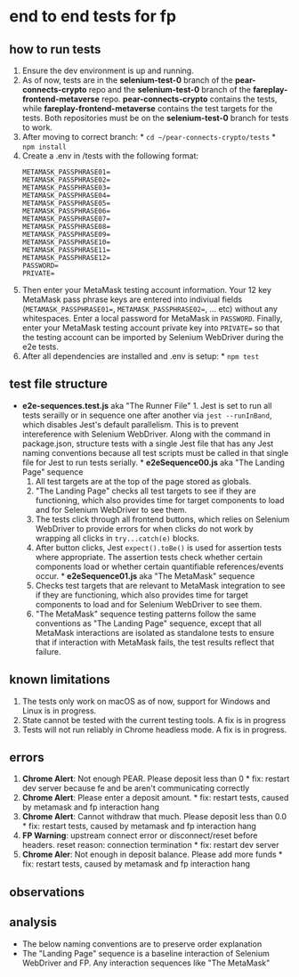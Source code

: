 # end to end tests for fp


## how to run tests
  1.  Ensure the dev environment is up and running.
  2.  As of now, tests are in the **selenium-test-0** branch of the **pear-connects-crypto** repo and the **selenium-test-0** branch of the **fareplay-frontend-metaverse** repo. **pear-connects-crypto** contains the tests, while **fareplay-frontend-metaverse** contains the test targets for the tests. Both repositories must be on the **selenium-test-0** branch for tests to work.
  3.  After moving to correct branch:
    *  `cd ~/pear-connects-crypto/tests`
    *  `npm install`
  4.  Create a .env in /tests with the following format:
      ```
      METAMASK_PASSPHRASE01=
      METAMASK_PASSPHRASE02=
      METAMASK_PASSPHRASE03=
      METAMASK_PASSPHRASE04=
      METAMASK_PASSPHRASE05=
      METAMASK_PASSPHRASE06=
      METAMASK_PASSPHRASE07=
      METAMASK_PASSPHRASE08=
      METAMASK_PASSPHRASE09=
      METAMASK_PASSPHRASE10=
      METAMASK_PASSPHRASE11=
      METAMASK_PASSPHRASE12=
      PASSWORD=
      PRIVATE=
      ```
  5.  Then enter your MetaMask testing account information. Your 12 key MetaMask pass phrase keys are entered into indiviual fields (`METAMASK_PASSPHRASE01=`, `METAMASK_PASSPHRASE02=`, ... etc) without any whitespaces. Enter a local password for MetaMask in `PASSWORD`. Finally, enter your MetaMask testing account private key into `PRIVATE=` so that the testing account can be imported by Selenium WebDriver during the e2e tests.
  6.  After all dependencies are installed and .env is setup:
    *  `npm test`


## test file structure
  *  **e2e-sequences.test.js** aka "The Runner File"
    1.  Jest is set to run all tests serailly or in sequence one after another via `jest --runInBand`, which disables Jest's default parallelism. This is to prevent intereference with Selenium WebDriver. Along with the command in package.json, structure tests with a single Jest file that has any Jest naming conventions because all test scripts must be called in that single file for Jest to run tests serially. 
    *  **e2eSequence00.js** aka "The Landing Page" sequence 
      1.  All test targets are at the top of the page stored as globals.
      2.  "The Landing Page" checks all test targets to see if they are functioning, which also provides time for target components to load and for Selenium WebDriver to see them.
      3.  The tests click through all frontend buttons, which relies on Selenium WebDriver to provide errors for when clicks do not work by wrapping all clicks in `try...catch(e)` blocks.
      4.  After button clicks, Jest `expect().toBe()` is used for assertion tests where appropriate. The assertion tests check whether certain components load or whether certain quantifiable references/events occur.
    *  **e2eSequence01.js** aka "The MetaMask" sequence 
      1.  Checks test targets that are relevant to MetaMask integration to see if they are functioning, which also provides time for target components to load and for Selenium WebDriver to see them.
      2.  "The MetaMask" sequence testing patterns follow the same conventions as "The Landing Page" sequence, except that all MetaMask interactions are isolated as standalone tests to ensure that if interaction with MetaMask fails, the test results reflect that failure.


## known limitations
  1.  The tests only work on macOS as of now, support for Windows and Linux is in progress.
  2.  State cannot be tested with the current testing tools. A fix is in progress
  3.  Tests will not run reliably in Chrome headless mode. A fix is in progress.


## errors
  1.  **Chrome Alert**: Not enough PEAR. Please deposit less than 0
    *  fix: restart dev server because fe and be aren't communicating correctly
  2.  **Chrome Alert**: Please enter a deposit amount.
    *  fix: restart tests, caused by metamask and fp interaction hang
  3.  **Chrome Alert**: Cannot withdraw that much. Please deposit less than 0.0
    *  fix: restart tests, caused by metamask and fp interaction hang
  4.  **FP Warning**: upstream connect error or disconnect/reset before headers. reset reason: connection termination
    *  fix: restart dev server 
  5.  **Chrome Aler**: Not enough in deposit balance. Please add more funds
    *  fix: restart tests, caused by metamask and fp interaction hang

## observations


## analysis
  * The below naming conventions are to preserve order explanation
  * The "Landing Page" sequence is a baseline interaction of Selenium WebDriver and FP. Any interaction sequences like "The MetaMask"  
